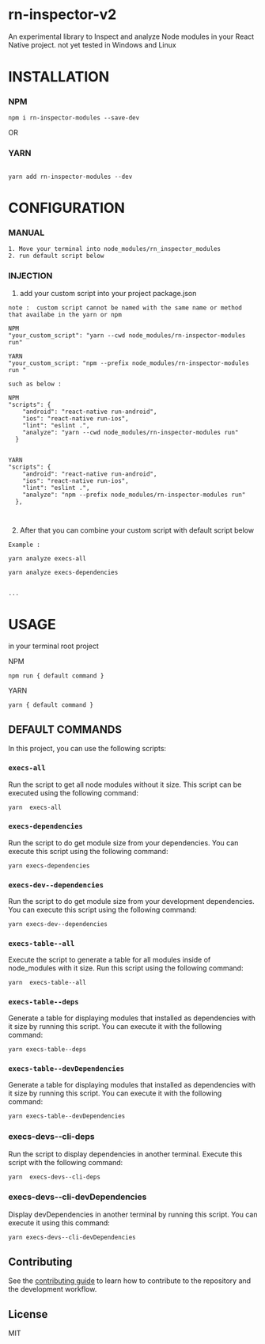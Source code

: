 # rn-inspector-v2

An experimental library to Inspect and analyze Node modules in your React Native project.
not yet tested in Windows and Linux

# INSTALLATION

### NPM

```
npm i rn-inspector-modules --save-dev
```

OR

### YARN

```

yarn add rn-inspector-modules --dev
```

# CONFIGURATION

### MANUAL

```
1. Move your terminal into node_modules/rn_inspector_modules
2. run default script below
```

### INJECTION

1. add your custom script into your project package.json

`note : 
custom script cannot be named with the same name or method that availabe in the yarn or npm
`

```
NPM
"your_custom_script": "yarn --cwd node_modules/rn-inspector-modules run"

YARN
"your_custom_script: "npm --prefix node_modules/rn-inspector-modules run "

such as below :

NPM
"scripts": {
    "android": "react-native run-android",
    "ios": "react-native run-ios",
    "lint": "eslint .",
    "analyze": "yarn --cwd node_modules/rn-inspector-modules run"
  }


YARN
"scripts": {
    "android": "react-native run-android",
    "ios": "react-native run-ios",
    "lint": "eslint .",
    "analyze": "npm --prefix node_modules/rn-inspector-modules run"
  },



```

2. After that you can combine your custom script with default script below

```
Example :

yarn analyze execs-all

yarn analyze execs-dependencies


...

```

# USAGE

in your terminal root project

NPM

```
npm run { default command }
```

YARN

```
yarn { default command }

```

## DEFAULT COMMANDS

In this project, you can use the following scripts:

### `execs-all`

Run the script to get all node modules without it size. This script can be executed using the following command:

```bash
yarn  execs-all
```

### `execs-dependencies`

Run the script to do get module size from your dependencies. You can execute this script using the following command:

```bash
yarn execs-dependencies
```

### `execs-dev--dependencies`

Run the script to do get module size from your development dependencies. You can execute this script using the following command:

```bash
yarn execs-dev--dependencies
```

### `execs-table--all`

Execute the script to generate a table for all modules inside of node_modules with it size. Run this script using the following command:

```bash
yarn  execs-table--all
```

### `execs-table--deps`

Generate a table for displaying modules that installed as dependencies with it size by running this script. You can execute it with the following command:

```bash
yarn execs-table--deps
```

### `execs-table--devDependencies`

Generate a table for displaying modules that installed as dependencies with it size by running this script. You can execute it with the following command:

```bash
yarn execs-table--devDependencies
```

### execs-devs--cli-deps

Run the script to display dependencies in another terminal. Execute this script with the following command:

```bash
yarn  execs-devs--cli-deps
```

### execs-devs--cli-devDependencies

Display devDependencies in another terminal by running this script. You can execute it using this command:

```bash
yarn execs-devs--cli-devDependencies
```

## Contributing

See the [contributing guide](CONTRIBUTING.md) to learn how to contribute to the repository and the development workflow.

## License

MIT

